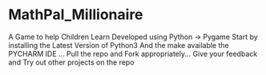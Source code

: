 # MathPal_Millionaire
A Game to help Children Learn
Developed using Python -> Pygame
Start by installing the Latest Version of Python3 
And the make available the PYCHARM IDE ...
Pull the repo and Fork appropriately...
Give your feedback and Try out other projects on the repo
